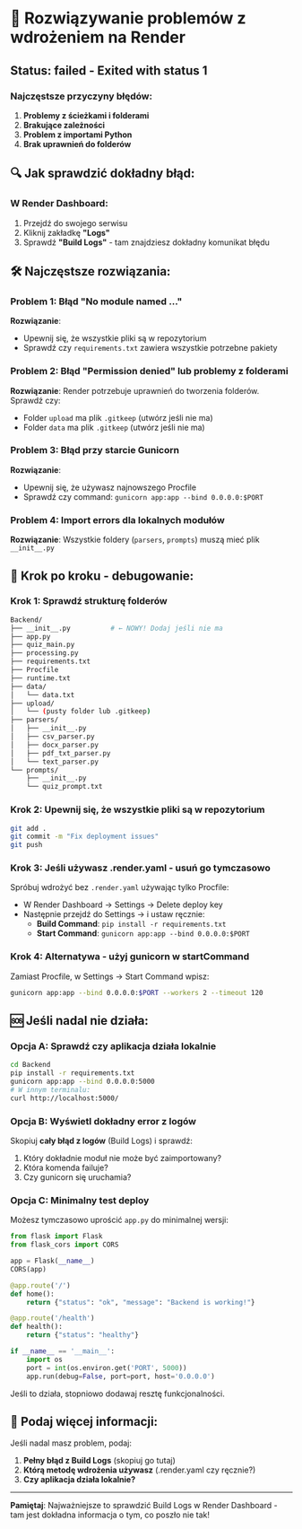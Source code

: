 # 🔧 Rozwiązywanie problemów z wdrożeniem na Render

## Status: failed - Exited with status 1

### Najczęstsze przyczyny błędów:

1. **Problemy z ścieżkami i folderami**
2. **Brakujące zależności**
3. **Problem z importami Python**
4. **Brak uprawnień do folderów**

## 🔍 Jak sprawdzić dokładny błąd:

### W Render Dashboard:
1. Przejdź do swojego serwisu
2. Kliknij zakładkę **"Logs"**
3. Sprawdź **"Build Logs"** - tam znajdziesz dokładny komunikat błędu

## 🛠️ Najczęstsze rozwiązania:

### Problem 1: Błąd "No module named ..."

**Rozwiązanie**: 
- Upewnij się, że wszystkie pliki są w repozytorium
- Sprawdź czy `requirements.txt` zawiera wszystkie potrzebne pakiety

### Problem 2: Błąd "Permission denied" lub problemy z folderami

**Rozwiązanie**:
Render potrzebuje uprawnień do tworzenia folderów. Sprawdź czy:
- Folder `upload` ma plik `.gitkeep` (utwórz jeśli nie ma)
- Folder `data` ma plik `.gitkeep` (utwórz jeśli nie ma)

### Problem 3: Błąd przy starcie Gunicorn

**Rozwiązanie**:
- Upewnij się, że używasz najnowszego Procfile
- Sprawdź czy command: `gunicorn app:app --bind 0.0.0.0:$PORT`

### Problem 4: Import errors dla lokalnych modułów

**Rozwiązanie**:
Wszystkie foldery (`parsers`, `prompts`) muszą mieć plik `__init__.py`

## 📝 Krok po kroku - debugowanie:

### Krok 1: Sprawdź strukturę folderów
```bash
Backend/
├── __init__.py          # ← NOWY! Dodaj jeśli nie ma
├── app.py
├── quiz_main.py
├── processing.py
├── requirements.txt
├── Procfile
├── runtime.txt
├── data/
│   └── data.txt
├── upload/
│   └── (pusty folder lub .gitkeep)
├── parsers/
│   ├── __init__.py
│   ├── csv_parser.py
│   ├── docx_parser.py
│   ├── pdf_txt_parser.py
│   └── text_parser.py
└── prompts/
    ├── __init__.py
    └── quiz_prompt.txt
```

### Krok 2: Upewnij się, że wszystkie pliki są w repozytorium
```bash
git add .
git commit -m "Fix deployment issues"
git push
```

### Krok 3: Jeśli używasz .render.yaml - usuń go tymczasowo

Spróbuj wdrożyć bez `.render.yaml` używając tylko Procfile:
- W Render Dashboard → Settings → Delete deploy key
- Następnie przejdź do Settings → i ustaw ręcznie:
  - **Build Command**: `pip install -r requirements.txt`
  - **Start Command**: `gunicorn app:app --bind 0.0.0.0:$PORT`

### Krok 4: Alternatywa - użyj gunicorn w startCommand

Zamiast Procfile, w Settings → Start Command wpisz:
```bash
gunicorn app:app --bind 0.0.0.0:$PORT --workers 2 --timeout 120
```

## 🆘 Jeśli nadal nie działa:

### Opcja A: Sprawdź czy aplikacja działa lokalnie
```bash
cd Backend
pip install -r requirements.txt
gunicorn app:app --bind 0.0.0.0:5000
# W innym terminalu:
curl http://localhost:5000/
```

### Opcja B: Wyświetl dokładny error z logów

Skopiuj **cały błąd z logów** (Build Logs) i sprawdź:
1. Który dokładnie moduł nie może być zaimportowany?
2. Która komenda failuje?
3. Czy gunicorn się uruchamia?

### Opcja C: Minimalny test deploy

Możesz tymczasowo uprościć `app.py` do minimalnej wersji:

```python
from flask import Flask
from flask_cors import CORS

app = Flask(__name__)
CORS(app)

@app.route('/')
def home():
    return {"status": "ok", "message": "Backend is working!"}

@app.route('/health')
def health():
    return {"status": "healthy"}

if __name__ == '__main__':
    import os
    port = int(os.environ.get('PORT', 5000))
    app.run(debug=False, port=port, host='0.0.0.0')
```

Jeśli to działa, stopniowo dodawaj resztę funkcjonalności.

## 📧 Podaj więcej informacji:

Jeśli nadal masz problem, podaj:
1. **Pełny błąd z Build Logs** (skopiuj go tutaj)
2. **Którą metodę wdrożenia używasz** (.render.yaml czy ręcznie?)
3. **Czy aplikacja działa lokalnie?**

---
**Pamiętaj**: Najważniejsze to sprawdzić Build Logs w Render Dashboard - tam jest dokładna informacja o tym, co poszło nie tak!

